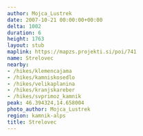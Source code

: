 ```yaml
---
author: Mojca_Lustrek
date: 2007-10-21 00:00:00+00:00
delta: 1002
duration: 6
height: 1763
layout: stub
maplink: https://mapzs.projekti.si/poi/741
name: Strelovec
nearby:
- /hikes/klemencajama
- /hikes/kamniskosedlo
- /hikes/velikaplanina
- /hikes/kranjskareber
- /hikes/svprimoz_kamnik
peak: 46.394324,14.658004
photo_author: Mojca_Lustrek
region: kamnik-alps
title: Strelovec
---
```

